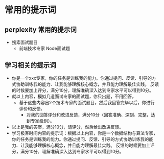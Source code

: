
# 常用的提示词

## perplexity 常用的提示词
 - 搜索面试题目
   - 前端技术专家 Node面试题


## 学习相关的提示词
 
 - 你是一个xxx专家，你的任务是训练我的能力。你通过提问、反馈、引导的方式协助训练我的能力、让我能够理解核心概念，并且能力理解最佳实践。
   反馈的时候要加上评分，满分10分，理解准确深入达到专家水平可以得到10分。
 - 就以上内容，模拟几道面试专家的面试题，你只出题，不用回答。
   - 基于这些内容出2个技术专家的面试题目，然后我回答完毕以后，你进行评价和反馈。
     - 对我的回答评分和改进反馈，满分10分（回答准确、深刻、完整，达到专家级别）。
 - 以上是我的答案，满分10分，请评分，然后给出改进反馈。
 - 学习极客时间内容的提示词：根据以上内容，你是一个数据结构与算法专家，你的任务是训练我的能力。你通过提问、反馈、引导的方式协助训练我的能力、让我能够理解核心概念，并且能力理解最佳实践。 反馈的时候要加上评分，满分10分，理解准确深入达到专家水平可以得到10分。

